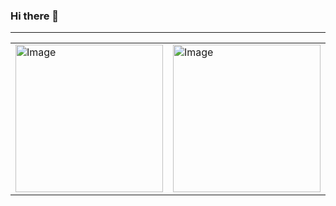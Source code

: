 ### Hi there 👋

---
<table>
<tbody>
  <tr>
    <td><img src="https://github-readme-stats.vercel.app/api/top-langs/?username=chandlerpl&layout=compact&theme=tokyonight&hide_border=true" alt="Image" height="236"></td>
    <td><img src="https://github-readme-stats.vercel.app/api/top-langs/?username=chandlerpl&layout=compact&theme=tokyonight" alt="Image" height="236"></td>
  </tr>
</tbody>
</table>

<!--
**chandlerpl/chandlerpl** is a ✨ _special_ ✨ repository because its `README.md` (this file) appears on your GitHub profile.

Here are some ideas to get you started:

- 🔭 I’m currently working on ...
- 🌱 I’m currently learning ...
- 👯 I’m looking to collaborate on ...
- 🤔 I’m looking for help with ...
- 💬 Ask me about ...
- 📫 How to reach me: ...
- 😄 Pronouns: ...
- ⚡ Fun fact: ...
-->
